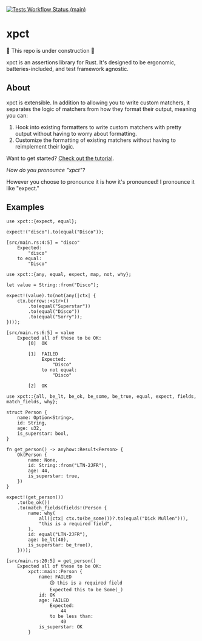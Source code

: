 [![Tests Workflow Status (main)](https://img.shields.io/github/actions/workflow/status/lostatc/xpct/test.yaml?branch=main&label=Tests&style=for-the-badge)](https://github.com/lostatc/xpct/actions/workflows/test.yaml)

# xpct

🚧 This repo is under construction 🚧

xpct is an assertions library for Rust. It's designed to be ergonomic,
batteries-included, and test framework agnostic.

## About

xpct is extensible. In addition to allowing you to write custom matchers, it
separates the logic of matchers from how they format their output, meaning you
can:

1. Hook into existing formatters to write custom matchers with pretty output
   without having to worry about formatting.
2. Customize the formatting of existing matchers without having to reimplement
   their logic.

Want to get started? [Check out the
tutorial](https://docs.rs/xpct/latest/xpct/docs/tutorial/index.html).

*How do you pronounce "xpct"?*

However you choose to pronounce it is how it's pronounced! I pronounce it like
"expect."

## Examples

```rust,should_panic
use xpct::{expect, equal};

expect!("disco").to(equal("Disco"));
```

```text
[src/main.rs:4:5] = "disco"
    Expected:
        "disco"
    to equal:
        "Disco"
```

```rust,should_panic
use xpct::{any, equal, expect, map, not, why};

let value = String::from("Disco");

expect!(value).to(not(any(|ctx| {
    ctx.borrow::<str>()
        .to(equal("Superstar"))
        .to(equal("Disco"))
        .to(equal("Sorry"));
})));
```

```text
[src/main.rs:6:5] = value
    Expected all of these to be OK:
        [0]  OK
        
        [1]  FAILED
             Expected:
                 "Disco"
             to not equal:
                 "Disco"

        [2]  OK
```

```rust,should_panic
use xpct::{all, be_lt, be_ok, be_some, be_true, equal, expect, fields, match_fields, why};

struct Person {
    name: Option<String>,
    id: String,
    age: u32,
    is_superstar: bool,
}

fn get_person() -> anyhow::Result<Person> {
    Ok(Person {
        name: None,
        id: String::from("LTN-2JFR"),
        age: 44,
        is_superstar: true,
    })
}

expect!(get_person())
    .to(be_ok())
    .to(match_fields(fields!(Person {
        name: why(
            all(|ctx| ctx.to(be_some())?.to(equal("Dick Mullen"))),
            "this is a required field",
        ),
        id: equal("LTN-2JFR"),
        age: be_lt(40),
        is_superstar: be_true(),
    })));
```

```text
[src/main.rs:20:5] = get_person()
    Expected all of these to be OK:
        xpct::main::Person {
            name: FAILED
                🛈 this is a required field
                Expected this to be Some(_)
            id: OK
            age: FAILED
                Expected:
                    44
                to be less than:
                    40
            is_superstar: OK
        }
```
